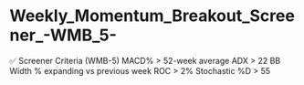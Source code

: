 # Weekly_Momentum_Breakout_Screener_-WMB_5-
✅ Screener Criteria (WMB-5) MACD% > 52-week average ADX > 22 BB Width % expanding vs previous week ROC > 2% Stochastic %D > 55
